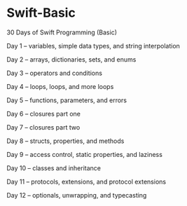 # Swift-Basic
30 Days of Swift Programming (Basic)


Day 1 – variables, simple data types, and string interpolation

Day 2 – arrays, dictionaries, sets, and enums

Day 3 – operators and conditions

Day 4 – loops, loops, and more loops

Day 5 – functions, parameters, and errors

Day 6 – closures part one

Day 7 – closures part two

Day 8 – structs, properties, and methods

Day 9 – access control, static properties, and laziness

Day 10 – classes and inheritance

Day 11 – protocols, extensions, and protocol extensions

Day 12 – optionals, unwrapping, and typecasting
